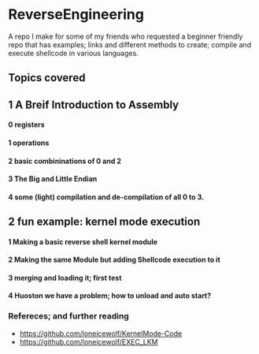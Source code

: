# ReverseEngineering
A repo I make for some of my friends who requested a beginner friendly repo that has examples; links and different methods to create; compile and execute shellcode in various languages.


## Topics covered

## 1 A Breif Introduction to Assembly
#### 0 registers
#### 1 operations
#### 2 basic combininations of 0 and 2
#### 3 The Big and Little Endian
#### 4 some (light) compilation and de-compilation of all 0 to 3.


## 2  fun example: kernel mode execution
#### 1 Making a basic reverse shell kernel module
#### 2 Making the same Module but adding Shellcode execution to it
#### 3 merging and loading it; first test
#### 4 Huoston we have a problem; how to unload and auto start?



### Refereces; and further reading
- https://github.com/loneicewolf/KernelMode-Code
- https://github.com/loneicewolf/EXEC_LKM
